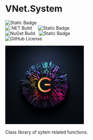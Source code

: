 # VNet.System

![Static Badge](https://img.shields.io/badge/Latest_Release-v1.0.0-blue)<br>
![.NET Build](https://github.com/PrimeEagle/VNet.System/actions/workflows/build-dotnet.yml/badge.svg) &nbsp;&nbsp;&nbsp;&nbsp;![Static Badge](https://img.shields.io/badge/.NET-8.0-blue)<br>
![NuGet Build](https://github.com/PrimeEagle/VNet.System/actions/workflows/create-nuget.yml/badge.svg) &nbsp; ![Static Badge](https://img.shields.io/badge/NuGet_Package-v1.0.0-blue)<br>
![GitHub License](https://img.shields.io/github/license/PrimeEagle/PowerShell-eXtreme-Directory)

<img src="https://github.com/PrimeEagle/VNet.System/blob/main/vnet.system.png?raw=true" width="250" />

Class library of sytem related functions.
